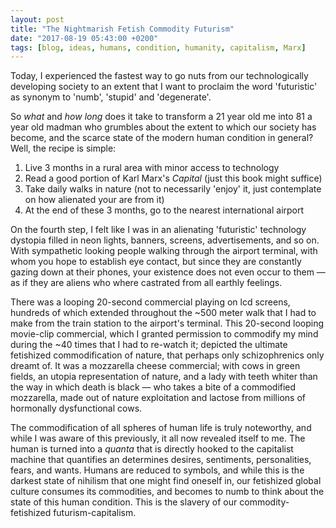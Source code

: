 ```yaml
---
layout: post
title: "The Nightmarish Fetish Commodity Futurism"
date: "2017-08-19 05:43:00 +0200"
tags: [blog, ideas, humans, condition, humanity, capitalism, Marx]
---
```


Today, I experienced the fastest way to go nuts from our technologically developing society to an extent that I want to proclaim the word 'futuristic' as synonym to 'numb', 'stupid' and 'degenerate'.

So *what* and *how long* does it take to transform a 21 year old me into 81 a year old madman who grumbles about the extent to which our society has become, and the scarce state of the modern human condition in general? Well, the recipe is simple: 

1. Live 3 months in a rural area with minor access to technology
2. Read a good portion of Karl Marx's *Capital* (just this book might suffice)
3. Take daily walks in nature (not to necessarily 'enjoy' it, just contemplate on how alienated your are from it)
4. At the end of these 3 months, go to the nearest international airport

On the fourth step, I felt like I was in an alienating 'futuristic' technology dystopia filled in neon lights, banners, screens, advertisements, and so on. With sympathetic looking people walking through the airport terminal, with whom you hope to establish eye contact, but since they are constantly gazing down at their phones, your existence does not even occur to them — as if they are aliens who where castrated from all earthly feelings.

There was a looping 20-second commercial playing on lcd screens, hundreds of which extended throughout the ~500 meter walk that I had to make from the train station to the airport's terminal. This 20-second looping movie-clip commercial, which I granted permission to commodify my mind during the ~40 times that I had to re-watch it; depicted the ultimate fetishized commodification of nature, that perhaps only schizophrenics only dreamt of. It was a mozzarella cheese commercial; with cows in green fields, an utopia representation of nature, and a lady with teeth whiter than the way in which death is black — who takes a bite of a commodified mozzarella, made out of nature exploitation and lactose from millions of hormonally dysfunctional cows.

The commodification of all spheres of human life is truly noteworthy, and while I was aware of this previously, it all now revealed itself to me. The human is turned into a *quanta* that is directly hooked to the capitalist machine that quantifies an determines desires, sentiments, personalities, fears, and wants.  Humans are reduced to symbols, and while this is the darkest state of nihilism that one might find oneself in, our fetishized global culture consumes its commodities, and becomes to numb to think about the state of this human condition. This is the slavery of our commodity-fetishized futurism-capitalism.
